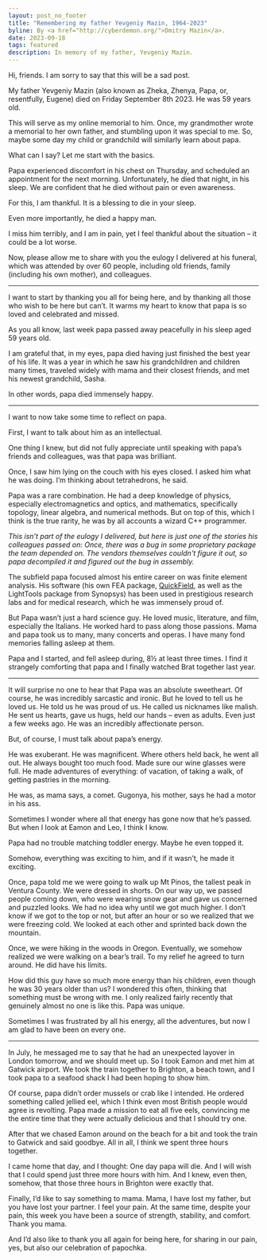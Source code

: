 ```yaml
---
layout: post_no_footer
title: "Remembering my father Yevgeniy Mazin, 1964-2023"
byline: By <a href="http://cyberdemon.org/">Dmitry Mazin</a>.
date: 2023-09-18
tags: featured
description: In memory of my father, Yevgeniy Mazin.
---
```

Hi, friends. I am sorry to say that this will be a sad post.

My father Yevgeniy Mazin (also known as Zheka, Zhenya, Papa, or, resentfully, Eugene) died on Friday September 8th 2023. He was 59 years old.

This will serve as my online memorial to him. Once, my grandmother wrote a memorial to her own father, and stumbling upon it was special to me. So, maybe some day my child or grandchild will similarly learn about papa.

What can I say? Let me start with the basics.

Papa experienced discomfort in his chest on Thursday, and scheduled an appointment for the next morning. Unfortunately, he died that night, in his sleep. We are confident that he died without pain or even awareness.

For this, I am thankful. It is a blessing to die in your sleep.

Even more importantly, he died a happy man.

I miss him terribly, and I am in pain, yet I feel thankful about the situation – it could be a lot worse.

Now, please allow me to share with you the eulogy I delivered at his funeral, which was attended by over 60 people, including old friends, family (including his own mother), and colleagues.

***

I want to start by thanking you all for being here, and by thanking all those who wish to be here but can’t. It warms my heart to know that papa is so loved and celebrated and missed.

As you all know, last week papa passed away peacefully in his sleep aged 59 years old.

I am grateful that, in my eyes, papa died having just finished the best year of his life. It was a year in which he saw his grandchildren and children many times, traveled widely with mama and their closest friends, and met his newest grandchild, Sasha.

In other words, papa died immensely happy.

***

I want to now take some time to reflect on papa.

First, I want to talk about him as an intellectual.

One thing I knew, but did not fully appreciate until speaking with papa’s friends and colleagues, was that papa was brilliant.

Once, I saw him lying on the couch with his eyes closed. I asked him what he was doing. I’m thinking about tetrahedrons, he said.

Papa was a rare combination. He had a deep knowledge of physics, especially electromagnetics and optics, and mathematics, specifically topology, linear algebra, and numerical methods. But on top of this, which I think is the true rarity, he was by all accounts a wizard C++ programmer.

*This isn't part of the eulogy I delivered, but here is just one of the stories his colleagues passed on: Once, there was a bug in some proprietary package the team depended on. The vendors themselves couldn't figure it out, so papa decompiled it and figured out the bug in assembly.*

The subfield papa focused almost his entire career on was finite element analysis. His software (his own FEA package, [QuickField](https://quickfield.com/), as well as the LightTools package from Synopsys) has been used in prestigious research labs and for medical research, which he was immensely proud of.

But Papa wasn’t just a hard science guy. He loved music, literature, and film, especially the Italians. He worked hard to pass along those passions. Mama and papa took us to many, many concerts and operas. I have many fond memories falling asleep at them.

Papa and I started, and fell asleep during, 8½ at least three times. I find it strangely comforting that papa and I finally watched Brat together last year.

***

It will surprise no one to hear that Papa was an absolute sweetheart. Of course, he was incredibly sarcastic and ironic. But he loved to tell us he loved us. He told us he was proud of us. He called us nicknames like malish. He sent us hearts, gave us hugs, held our hands – even as adults. Even just a few weeks ago. He was an incredibly affectionate person.

But, of course, I must talk about papa’s energy.

He was exuberant. He was magnificent. Where others held back, he went all out. He always bought too much food. Made sure our wine glasses were full. He made adventures of everything: of vacation, of taking a walk, of getting pastries in the morning.
 
He was, as mama says, a comet. Gugonya, his mother, says he had a motor in his ass.

Sometimes I wonder where all that energy has gone now that he’s passed. But when I look at Eamon and Leo, I think I know.

Papa had no trouble matching toddler energy. Maybe he even topped it.

Somehow, everything was exciting to him, and if it wasn’t, he made it exciting.

Once, papa told me we were going to walk up Mt Pinos, the tallest peak in Ventura County. We were dressed in shorts. On our way up, we passed people coming down, who were wearing snow gear and gave us concerned and puzzled looks. We had no idea why until we got much higher. I don’t know if we got to the top or not, but after an hour or so we realized that we were freezing cold. We looked at each other and sprinted back down the mountain.

Once, we were hiking in the woods in Oregon. Eventually, we somehow realized we were walking on a bear’s trail. To my relief he agreed to turn around. He did have his limits. 

How did this guy have so much more energy than his children, even though he was 30 years older than us? I wondered this often, thinking that something must be wrong with me. I only realized fairly recently that genuinely almost no one is like this. Papa was unique.

Sometimes I was frustrated by all his energy, all the adventures, but now I am glad to have been on every one.

***

In July, he messaged me to say that he had an unexpected layover in London tomorrow, and we should meet up. So I took Eamon and met him at Gatwick airport. We took the train together to Brighton, a beach town, and I took papa to a seafood shack I had been hoping to show him.

Of course, papa didn’t order mussels or crab like I intended. He ordered something called jellied eel, which I think even most British people would agree is revolting. Papa made a mission to eat all five eels, convincing me the entire time that they were actually delicious and that I should try one.

After that we chased Eamon around on the beach for a bit and took the train to Gatwick and said goodbye. All in all, I think we spent three hours together.

I came home that day, and I thought: One day papa will die. And I will wish that I could spend just three more hours with him. And I knew, even then, somehow, that those three hours in Brighton were exactly that.

Finally, I’d like to say something to mama. Mama, I have lost my father, but you have lost your partner. I feel your pain. At the same time, despite your pain, this week you have been a source of strength, stability, and comfort. Thank you mama.

And I’d also like to thank you all again for being here, for sharing in our pain, yes, but also our celebration of papochka.
